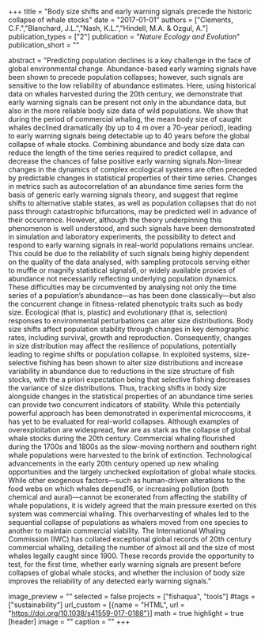 +++
title = "Body size shifts and early warning signals precede the historic collapse of whale stocks"
date = "2017-01-01"
authors = ["Clements, C.F.","Blanchard, J.L.","Nash, K.L.","Hindell, M.A. & Ozgul, A."]
publication_types = ["2"]
publication = "_Nature Ecology and Evolution_"
publication_short = ""

abstract = "Predicting population declines is a key challenge in the face of global environmental change. Abundance-based early warning signals have been shown to precede population collapses; however, such signals are sensitive to the low reliability of abundance estimates. Here, using historical data on whales harvested during the 20th century, we demonstrate that early warning signals can be present not only in the abundance data, but also in the more reliable body size data of wild populations. We show that during the period of commercial whaling, the mean body size of caught whales declined dramatically (by up to 4 m over a 70-year period), leading to early warning signals being detectable up to 40 years before the global collapse of whale stocks. Combining abundance and body size data can reduce the length of the time series required to predict collapse, and decrease the chances of false positive early warning signals.Non-linear changes in the dynamics of complex ecological systems are often preceded by predictable changes in statistical properties of their time series. Changes in metrics such as autocorrelation of an abundance time series form the basis of generic early warning signals theory, and suggest that regime shifts to alternative stable states, as well as population collapses that do not pass through catastrophic bifurcations, may be predicted well in advance of their occurrence. However, although the theory underpinning this phenomenon is well understood, and such signals have been demonstrated in simulation and laboratory experiments, the possibility to detect and respond to early warning signals in real-world populations remains unclear. This could be due to the reliability of such signals being highly dependent on the quality of the data analysed, with sampling protocols serving either to muffle or magnify statistical signals6, or widely available proxies of abundance not necessarily reflecting underlying population dynamics. These difficulties may be circumvented by analysing not only the time series of a population’s abundance—as has been done classically—but also the concurrent change in fitness-related phenotypic traits such as body size. Ecological (that is, plastic) and evolutionary (that is, selection) responses to environmental perturbations can alter size distributions. Body size shifts affect population stability through changes in key demographic rates, including survival, growth and reproduction. Consequently, changes in size distribution may affect the resilience of populations, potentially leading to regime shifts or population collapse. In exploited systems, size-selective fishing has been shown to alter size distributions and increase variability in abundance due to reductions in the size structure of fish stocks, with the a priori expectation being that selective fishing decreases the variance of size distributions. Thus, tracking shifts in body size alongside changes in the statistical properties of an abundance time series can provide two concurrent indicators of stability. While this potentially powerful approach has been demonstrated in experimental microcosms, it has yet to be evaluated for real-world collapses. Although examples of overexploitation are widespread, few are as stark as the collapse of global whale stocks during the 20th century. Commercial whaling flourished during the 1700s and 1800s as the slow-moving northern and southern right whale populations were harvested to the brink of extinction. Technological advancements in the early 20th century opened up new whaling opportunities and the largely unchecked exploitation of global whale stocks. While other exogenous factors—such as human-driven alterations to the food webs on which whales depend16, or increasing pollution (both chemical and aural)—cannot be exonerated from affecting the stability of whale populations, it is widely agreed that the main pressure exerted on this system was commercial whaling. This overharvesting of whales led to the sequential collapse of populations as whalers moved from one species to another to maintain commercial viability. The International Whaling Commission (IWC) has collated exceptional global records of 20th century commercial whaling, detailing the number of almost all and the size of most whales legally caught since 1900. These records provide the opportunity to test, for the first time, whether early warning signals are present before collapses of global whale stocks, and whether the inclusion of body size improves the reliability of any detected early warning signals."

image_preview = ""
selected = false
projects = ["fishaqua", "tools"]
#tags = ["sustainability"]
url_custom = [{name = "HTML", url = "https://doi.org/10.1038/s41559-017-0188"}]
math = true
highlight = true
[header]
image = ""
caption = ""
+++


